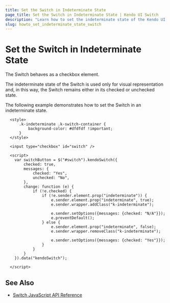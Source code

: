 ```yaml
---
title: Set the Switch in Indeterminate State
page_title: Set the Switch in Indeterminate State | Kendo UI Switch
description: "Learn how to set the indeterminate state of the Kendo UI Switch."
slug: howto_set_indeterminate_state_switch
---
```


# Set the Switch in Indeterminate State

The Switch behaves as a checkbox element.

The indeterminate state of the Switch is used only for visual representation and, in this way, the Switch remains either in its checked or unchecked state.

The following example demonstrates how to set the Switch in an indeterminate state.



```dojo
  <style>
      .k-indeterminate .k-switch-container {
          background-color: #dfdfdf !important;
      }
  </style>

  <input type="checkbox" id="switch" />

  <script>
    var switchButton = $("#switch").kendoSwitch({
        checked: true,
        messages: {
            checked: "Yes",
            unchecked: "No",
        },
        change: function (e) {
            if (!e.checked) {
                if (!e.sender.element.prop("indeterminate")) {
                    e.sender.element.prop("indeterminate", true);
                    e.sender.wrapper.addClass("k-indeterminate");

                    e.sender.setOptions({messages: {checked: "N/A"}});
                    e.preventDefault();
                } else {
                    e.sender.element.prop("indeterminate", false);
                    e.sender.wrapper.removeClass("k-indeterminate");

                    e.sender.setOptions({messages: {checked: "Yes"}});
                }
            }
        }
    }).data("kendoSwitch");

  </script>
```

## See Also

* [Switch JavaScript API Reference](/api/javascript/ui/switch)
